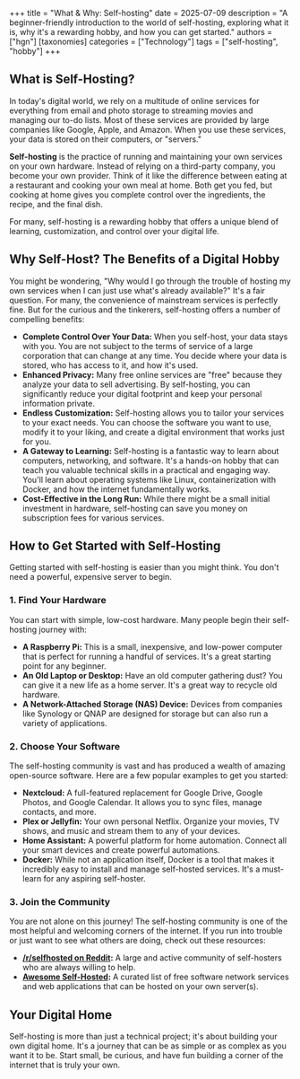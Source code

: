 +++
title = "What & Why: Self-hosting"
date = 2025-07-09
description = "A beginner-friendly introduction to the world of self-hosting, exploring what it is, why it's a rewarding hobby, and how you can get started."
authors = ["hgn"]
[taxonomies]
categories = ["Technology"]
tags = ["self-hosting", "hobby"]
+++

## What is Self-Hosting?

In today's digital world, we rely on a multitude of online services for everything from email and photo storage to streaming movies and managing our to-do lists. Most of these services are provided by large companies like Google, Apple, and Amazon. When you use these services, your data is stored on their computers, or "servers."

**Self-hosting** is the practice of running and maintaining your own services on your own hardware. Instead of relying on a third-party company, you become your own provider. Think of it like the difference between eating at a restaurant and cooking your own meal at home. Both get you fed, but cooking at home gives you complete control over the ingredients, the recipe, and the final dish.

For many, self-hosting is a rewarding hobby that offers a unique blend of learning, customization, and control over your digital life.

## Why Self-Host? The Benefits of a Digital Hobby

You might be wondering, "Why would I go through the trouble of hosting my own services when I can just use what's already available?" It's a fair question. For many, the convenience of mainstream services is perfectly fine. But for the curious and the tinkerers, self-hosting offers a number of compelling benefits:

*   **Complete Control Over Your Data:** When you self-host, your data stays with you. You are not subject to the terms of service of a large corporation that can change at any time. You decide where your data is stored, who has access to it, and how it's used.
*   **Enhanced Privacy:** Many free online services are "free" because they analyze your data to sell advertising. By self-hosting, you can significantly reduce your digital footprint and keep your personal information private.
*   **Endless Customization:** Self-hosting allows you to tailor your services to your exact needs. You can choose the software you want to use, modify it to your liking, and create a digital environment that works just for you.
*   **A Gateway to Learning:** Self-hosting is a fantastic way to learn about computers, networking, and software. It's a hands-on hobby that can teach you valuable technical skills in a practical and engaging way. You'll learn about operating systems like Linux, containerization with Docker, and how the internet fundamentally works.
*   **Cost-Effective in the Long Run:** While there might be a small initial investment in hardware, self-hosting can save you money on subscription fees for various services.

## How to Get Started with Self-Hosting

Getting started with self-hosting is easier than you might think. You don't need a powerful, expensive server to begin.

### 1. Find Your Hardware

You can start with simple, low-cost hardware. Many people begin their self-hosting journey with:

*   **A Raspberry Pi:** This is a small, inexpensive, and low-power computer that is perfect for running a handful of services. It's a great starting point for any beginner.
*   **An Old Laptop or Desktop:** Have an old computer gathering dust? You can give it a new life as a home server. It's a great way to recycle old hardware.
*   **A Network-Attached Storage (NAS) Device:** Devices from companies like Synology or QNAP are designed for storage but can also run a variety of applications.

### 2. Choose Your Software

The self-hosting community is vast and has produced a wealth of amazing open-source software. Here are a few popular examples to get you started:

*   **Nextcloud:** A full-featured replacement for Google Drive, Google Photos, and Google Calendar. It allows you to sync files, manage contacts, and more.
*   **Plex or Jellyfin:** Your own personal Netflix. Organize your movies, TV shows, and music and stream them to any of your devices.
*   **Home Assistant:** A powerful platform for home automation. Connect all your smart devices and create powerful automations.
*   **Docker:** While not an application itself, Docker is a tool that makes it incredibly easy to install and manage self-hosted services. It's a must-learn for any aspiring self-hoster.

### 3. Join the Community

You are not alone on this journey! The self-hosting community is one of the most helpful and welcoming corners of the internet. If you run into trouble or just want to see what others are doing, check out these resources:

*   **[/r/selfhosted on Reddit](https://www.reddit.com/r/selfhosted/):** A large and active community of self-hosters who are always willing to help.
*   **[Awesome Self-Hosted](https://github.com/awesome-selfhosted/awesome-selfhosted):** A curated list of free software network services and web applications that can be hosted on your own server(s).

## Your Digital Home

Self-hosting is more than just a technical project; it's about building your own digital home. It's a journey that can be as simple or as complex as you want it to be. Start small, be curious, and have fun building a corner of the internet that is truly your own.
